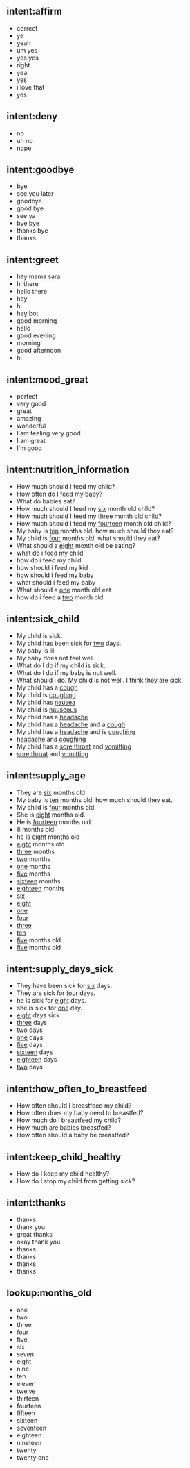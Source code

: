 ## intent:affirm
- correct
- ye
- yeah
- um yes
- yes yes
- right
- yea
- yes
- i love that
- yes

## intent:deny
- no
- uh no
- nope

## intent:goodbye
- bye
- see you later
- goodbye
- good bye
- see ya
- bye bye
- thanks bye
- thanks

## intent:greet
- hey mama sara
- hi there
- hello there
- hey
- hi
- hey bot
- good morning
- hello
- good evening
- morning
- good afternoon
- hi

## intent:mood_great
- perfect
- very good
- great
- amazing
- wonderful
- I am feeling very good
- I am great
- I'm good

## intent:nutrition_information
- How much should I feed my child?
- How often do I feed my baby?
- What do babies eat?
- How much should I feed my [six](months_old) month old child?
- How much should I feed my [three](months_old) month old child?
- How much should I feed my [fourteen](months_old) month old child?
- My baby is [ten](months_old) months old, how much should they eat?
- My child is [four](months_old) months old, what should they eat?
- What should a [eight](months_old) month old be eating?
- what do i feed my child
- how do i feed my child
- how should i feed my kid
- how should i feed my baby
- what should i feed my baby
- What should a [one](months_old) month old eat
- how do i feed a [two](months_old) month old

## intent:sick_child
- My child is sick.
- My child has been sick for [two](days_sick) days.
- My baby is ill.
- My baby does not feel well.
- What do I do if my child is sick.
- What do I do if my baby is not well.
- What should i do. My child is not well. I think they are sick.
- My child has a [cough](symptom)
- My child is [coughing](symptom:cough)
- My child has [nausea](symptom)
- My child is [nauseous](symptom:nausea)
- My child has a [headache](symptom)
- My child has a [headache](symptom) and a [cough](symptom)
- My child has a [headache](symptom) and is [coughing](symptom:cough)
- [headache](symptom) and [coughing](symptom:cough)
- My child has a [sore throat](symptom) and [vomitting](symptom:vomit)
- [sore throat](symptom) and [vomitting](symptom:vomit)

## intent:supply_age
- They are [six](months_old) months old.
- My baby is [ten](months_old) months old, how much should they eat.
- My child is [four](months_old) months old.
- She is [eight](months_old) months old.
- He is [fourteen](months_old) months old.
- 8 months old
- he is [eight](months_old) months old
- [eight](months_old) months old
- [three](months_old) months
- [two](months_old) months
- [one](months_old) months
- [five](months_old) months
- [sixteen](months_old) months
- [eighteen](months_old) months
- [six](months_old)
- [eight](months_old)
- [one](months_old)
- [four](months_old)
- [three](months_old)
- [ten](months_old)
- [five](months_old) months old
- [five](months_old) months old

## intent:supply_days_sick
- They have been sick for [six](days_sick) days.
- They are sick for [four](days_sick) days.
- he is sick for [eight](days_sick) days.
- she is sick for [one](days_sick) day.
- [eight](days_sick) days sick
- [three](days_sick) days
- [two](days_sick) days
- [one](days_sick) days
- [five](days_sick) days
- [sixteen](days_sick) days
- [eighteen](days_sick) days
- [two](days_sick) days

## intent:how_often_to_breastfeed
- How often should I breastfeed my child?
- How often does my baby need to breastfed?
- How much do I breastfeed my child?
- How much are babies breastfed?
- How often should a baby be breastfed?

## intent:keep_child_healthy
- How do I keep my child healthy?
- How do I stop my child from getting sick?

## intent:thanks
- thanks
- thank you
- great thanks
- okay thank you
- thanks
- thanks
- thanks
- thanks

## lookup:months_old
- one
- two
- three
- four
- five
- six
- seven
- eight
- nine
- ten
- eleven
- twelve
- thirteen
- fourteen
- fifteen
- sixteen
- seventeen
- eighteen
- nineteen
- twenty
- twenty one

